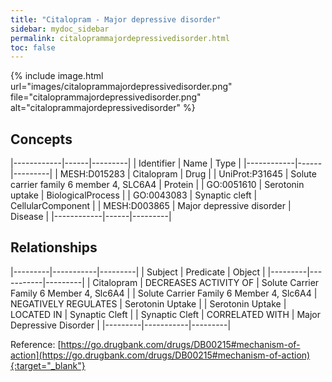 ```yaml
---
title: "Citalopram - Major depressive disorder"
sidebar: mydoc_sidebar
permalink: citaloprammajordepressivedisorder.html
toc: false 
---
```


{% include image.html url="images/citaloprammajordepressivedisorder.png" file="citaloprammajordepressivedisorder.png" alt="citaloprammajordepressivedisorder" %}

## Concepts

|------------|------|---------|
| Identifier | Name | Type    |
|------------|------|---------|
| MESH:D015283 | Citalopram | Drug |
| UniProt:P31645 | Solute carrier family 6 member 4, SLC6A4 | Protein |
| GO:0051610 | Serotonin uptake | BiologicalProcess |
| GO:0043083 | Synaptic cleft | CellularComponent |
| MESH:D003865 | Major depressive disorder | Disease |
|------------|------|---------|

## Relationships

|---------|-----------|---------|
| Subject | Predicate | Object  |
|---------|-----------|---------|
| Citalopram | DECREASES ACTIVITY OF | Solute Carrier Family 6 Member 4, Slc6A4 |
| Solute Carrier Family 6 Member 4, Slc6A4 | NEGATIVELY REGULATES | Serotonin Uptake |
| Serotonin Uptake | LOCATED IN | Synaptic Cleft |
| Synaptic Cleft | CORRELATED WITH | Major Depressive Disorder |
|---------|-----------|---------|

Reference: [https://go.drugbank.com/drugs/DB00215#mechanism-of-action](https://go.drugbank.com/drugs/DB00215#mechanism-of-action){:target="_blank"}